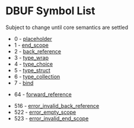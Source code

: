 # DBUF Symbol List

Subject to change until core semantics are settled

- 0 - [placeholder](./specs/placeholder.md)
- 1 - [end_scope](./specs/end_scope.md)
- 2 - [back_reference](./specs/back_reference.md)
- 3 - [type_wrap](./specs/type_wrap.md)
- 4 - [type_choice](./specs/type_choice.md)
- 5 - [type_struct](./specs/type_struct.md)
- 6 - [type_collection](./specs/type_collection.md)
- 7 - [bind](./specs/bind.md)

* 64 - [forward_reference](./specs/forward_reference.md)

+ 516 - [error_invalid_back_reference](./specs/error_invalid_back_reference.md)
+ 522 - [error_empty_scope](./specs/error_empty_scope.md)
+ 523 - [error_invalid_end_scope](./specs/error_invalid_end_scope.md)